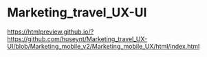 # Marketing_travel_UX-UI
https://htmlpreview.github.io/?https://github.com/huseynt/Marketing_travel_UX-UI/blob/Marketing_mobile_v2/Marketing_mobile_UX/html/index.html

